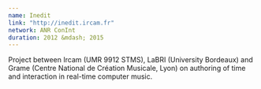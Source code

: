 ```yaml
---
name: Inedit 
link: "http://inedit.ircam.fr"
network: ANR ConInt
duration: 2012 &mdash; 2015
---
```


Project between Ircam (UMR 9912 STMS), LaBRI (University Bordeaux) and Grame (Centre National de Création Musicale, Lyon) on authoring of time and interaction in real-time computer music.   

